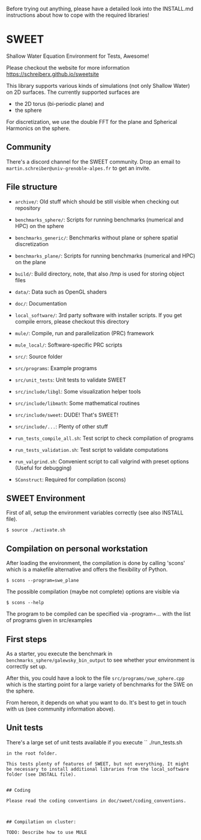 Before trying out anything, please have a detailed look into the INSTALL.md instructions about how to cope with the required libraries!

# SWEET

Shallow Water Equation Environment for Tests, Awesome!

Please checkout the website for more information
https://schreiberx.github.io/sweetsite

This library supports various kinds of simulations (not only Shallow Water)
on 2D surfaces. The currently supported surfaces are

 * the 2D torus (bi-periodic plane) and
 * the sphere

For discretization, we use the double FFT for the plane and Spherical Harmonics
on the sphere.



## Community

There's a discord channel for the SWEET community.
Drop an email to `martin.schreiber@univ-grenoble-alpes.fr` to get an invite.


## File structure

 * `archive/`: Old stuff which should be still visible when checking out repository
 * `benchmarks_sphere/`:	Scripts for running benchmarks (numerical and HPC) on the sphere
 * `benchmarks_generic/`:	Benchmarks without plane or sphere spatial discretization
 * `benchmarks_plane/`:	Scripts for running benchmarks (numerical and HPC) on the plane
 * `build/`:		Build directory, note, that also /tmp is used for storing object files
 * `data/`:		Data such as OpenGL shaders
 * `doc/`:		Documentation
 * `local_software/`:	3rd party software with installer scripts.
			If you get compile errors, please checkout this directory
 * `mule/`:		Compile, run and parallelization (PRC) framework
 * `mule_local/`:	Software-specific PRC scripts
 * `src/`:		Source folder
 * `src/programs`:	Example programs
 * `src/unit_tests`:	Unit tests to validate SWEET
 * `src/include/libgl`:	Some visualization helper tools
 * `src/include/libmath`:	Some mathematical routines
 * `src/include/sweet`:	DUDE! That's SWEET!
 * `src/include/...`:		Plenty of other stuff

 * `run_tests_compile_all.sh`:	Test script to check compilation of programs
 * `run_tests_validation.sh`:		Test script to validate computations
 * `run_valgrind.sh`:		Convenient script to call valgrind with preset options (Useful for debugging)
 * `SConstruct`:	Required for compilation (scons)



## SWEET Environment

First of all, setup the environment variables correctly (see also INSTALL file).


```
$ source ./activate.sh
```

## Compilation on personal workstation

After loading the environment, the compilation is done by calling 'scons' which is a
makefile alternative and offers the flexibility of Python.

```
$ scons --program=swe_plane
```

The possible compilation (maybe not complete) options are visible via

```
$ scons --help
```

The program to be compiled can be specified via -program=...
with the list of programs given in src/examples



## First steps

As a starter, you execute the benchmark in 
`benchmarks_sphere/galewsky_bin_output` to see whether your environment is correctly set up.

After this, you could have a look to the file `src/programs/swe_sphere.cpp` which is the starting point for a large variety of benchmarks for the SWE on the sphere.

From hereon, it depends on what you want to do. It's best to get in touch with us (see community information above).


## Unit tests

There's a large set of unit tests available if you execute
``
./run_tests.sh
```
in the root folder.

This tests plenty of features of SWEET, but not everything. It might be necessary to install additional libraries from the local_software folder (see INSTALL file).


## Coding

Please read the coding conventions in doc/sweet/coding_conventions.



## Compilation on cluster:

TODO: Describe how to use MULE
